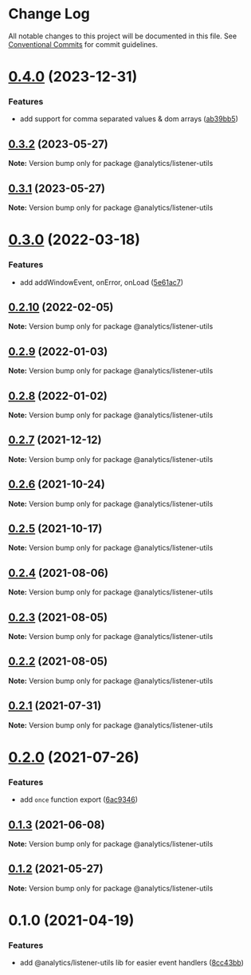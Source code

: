 # Change Log

All notable changes to this project will be documented in this file.
See [Conventional Commits](https://conventionalcommits.org) for commit guidelines.

# [0.4.0](https://github.com/DavidWells/analytics/tree/master/packages/analytics-util-listener/compare/@analytics/listener-utils@0.3.2...@analytics/listener-utils@0.4.0) (2023-12-31)


### Features

* add support for comma separated values & dom arrays ([ab39bb5](https://github.com/DavidWells/analytics/tree/master/packages/analytics-util-listener/commit/ab39bb5c89a217f6a777413d26d8004880cd6d76))





## [0.3.2](https://github.com/DavidWells/analytics/tree/master/packages/analytics-util-listener/compare/@analytics/listener-utils@0.3.1...@analytics/listener-utils@0.3.2) (2023-05-27)

**Note:** Version bump only for package @analytics/listener-utils





## [0.3.1](https://github.com/DavidWells/analytics/tree/master/packages/analytics-util-listener/compare/@analytics/listener-utils@0.3.0...@analytics/listener-utils@0.3.1) (2023-05-27)

**Note:** Version bump only for package @analytics/listener-utils





# [0.3.0](https://github.com/DavidWells/analytics/tree/master/packages/analytics-util-listener/compare/@analytics/listener-utils@0.2.10...@analytics/listener-utils@0.3.0) (2022-03-18)


### Features

* add addWindowEvent, onError, onLoad ([5e61ac7](https://github.com/DavidWells/analytics/tree/master/packages/analytics-util-listener/commit/5e61ac7db4307eccee865227ef952da7ae82e584))





## [0.2.10](https://github.com/DavidWells/analytics/tree/master/packages/analytics-util-listener/compare/@analytics/listener-utils@0.2.9...@analytics/listener-utils@0.2.10) (2022-02-05)

**Note:** Version bump only for package @analytics/listener-utils





## [0.2.9](https://github.com/DavidWells/analytics/tree/master/packages/analytics-util-listener/compare/@analytics/listener-utils@0.2.8...@analytics/listener-utils@0.2.9) (2022-01-03)

**Note:** Version bump only for package @analytics/listener-utils





## [0.2.8](https://github.com/DavidWells/analytics/tree/master/packages/analytics-util-listener/compare/@analytics/listener-utils@0.2.7...@analytics/listener-utils@0.2.8) (2022-01-02)

**Note:** Version bump only for package @analytics/listener-utils





## [0.2.7](https://github.com/DavidWells/analytics/tree/master/packages/analytics-util-listener/compare/@analytics/listener-utils@0.2.6...@analytics/listener-utils@0.2.7) (2021-12-12)

**Note:** Version bump only for package @analytics/listener-utils





## [0.2.6](https://github.com/DavidWells/analytics/tree/master/packages/analytics-util-listener/compare/@analytics/listener-utils@0.2.5...@analytics/listener-utils@0.2.6) (2021-10-24)

**Note:** Version bump only for package @analytics/listener-utils





## [0.2.5](https://github.com/DavidWells/analytics/tree/master/packages/analytics-util-listener/compare/@analytics/listener-utils@0.2.4...@analytics/listener-utils@0.2.5) (2021-10-17)

**Note:** Version bump only for package @analytics/listener-utils





## [0.2.4](https://github.com/DavidWells/analytics/tree/master/packages/analytics-util-listener/compare/@analytics/listener-utils@0.2.3...@analytics/listener-utils@0.2.4) (2021-08-06)

**Note:** Version bump only for package @analytics/listener-utils





## [0.2.3](https://github.com/DavidWells/analytics/tree/master/packages/analytics-util-listener/compare/@analytics/listener-utils@0.2.2...@analytics/listener-utils@0.2.3) (2021-08-05)

**Note:** Version bump only for package @analytics/listener-utils





## [0.2.2](https://github.com/DavidWells/analytics/tree/master/packages/analytics-util-listener/compare/@analytics/listener-utils@0.2.1...@analytics/listener-utils@0.2.2) (2021-08-05)

**Note:** Version bump only for package @analytics/listener-utils





## [0.2.1](https://github.com/DavidWells/analytics/tree/master/packages/analytics-util-listener/compare/@analytics/listener-utils@0.2.0...@analytics/listener-utils@0.2.1) (2021-07-31)

**Note:** Version bump only for package @analytics/listener-utils





# [0.2.0](https://github.com/DavidWells/analytics/tree/master/packages/analytics-util-listener/compare/@analytics/listener-utils@0.1.3...@analytics/listener-utils@0.2.0) (2021-07-26)


### Features

* add `once` function export ([6ac9346](https://github.com/DavidWells/analytics/tree/master/packages/analytics-util-listener/commit/6ac9346))





## [0.1.3](https://github.com/DavidWells/analytics/tree/master/packages/analytics-util-listener/compare/@analytics/listener-utils@0.1.2...@analytics/listener-utils@0.1.3) (2021-06-08)

**Note:** Version bump only for package @analytics/listener-utils





## [0.1.2](https://github.com/DavidWells/analytics/tree/master/packages/analytics-util-listener/compare/@analytics/listener-utils@0.1.0...@analytics/listener-utils@0.1.2) (2021-05-27)

**Note:** Version bump only for package @analytics/listener-utils





# 0.1.0 (2021-04-19)


### Features

* add @analytics/listener-utils lib for easier event handlers ([8cc43bb](https://github.com/DavidWells/analytics/tree/master/packages/analytics-util-listener/commit/8cc43bb))
